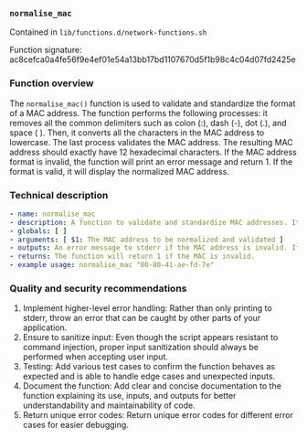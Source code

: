 ### `normalise_mac`

Contained in `lib/functions.d/network-functions.sh`

Function signature: ac8cefca0a4fe56f9e4ef01e54a13bb17bd1107670d5f1b98c4c04d07fd2425e

### Function overview 

The `normalise_mac()` function is used to validate and standardize the format of a MAC address. The function performs the following processes: it removes all the common delimiters such as colon (:), dash (-), dot (.), and space ( ). Then, it converts all the characters in the MAC address to lowercase. The last process validates the MAC address. The resulting MAC address should exactly have 12 hexadecimal characters. If the MAC address format is invalid, the function will print an error message and return 1. If the format is valid, it will display the normalized MAC address. 

### Technical description
```yaml
- name: normalise_mac
- description: A function to validate and standardize MAC addresses. It removes common delimiters, converts to lower case, and validates the address to be exactly 12 hexadecimal characters.
- globals: [ ]
- arguments: [ $1: The MAC address to be normalized and validated ]
- outputs: An error message to stderr if the MAC address is invalid. If valid, the normalized MAC address will be returned.
- returns: The function will return 1 if the MAC is invalid.
- example usage: normalise_mac "00-80-41-ae-fd-7e"
```

### Quality and security recommendations

1. Implement higher-level error handling: Rather than only printing to stderr, throw an error that can be caught by other parts of your application.
2. Ensure to sanitize input: Even though the script appears resistant to command injection, proper input sanitization should always be performed when accepting user input.
3. Testing: Add various test cases to confirm the function behaves as expected and is able to handle edge cases and unexpected inputs.
4. Document the function: Add clear and concise documentation to the function explaining its use, inputs, and outputs for better understandability and maintainability of code.
5. Return unique error codes: Return unique error codes for different error cases for easier debugging.

